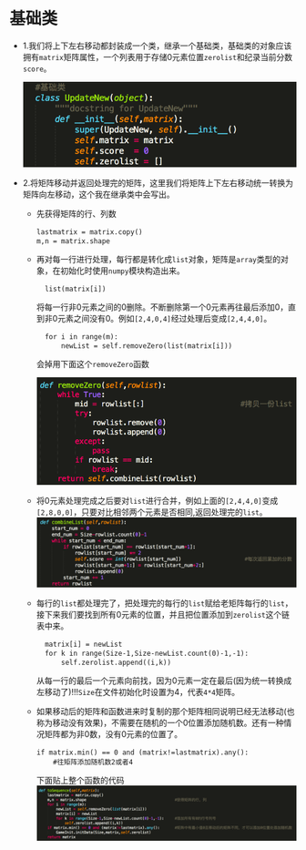 # **基础类**

* 1.我们将上下左右移动都封装成一个类，继承一个基础类，基础类的对象应该拥有`matrix`矩阵属性，一个列表用于存储0元素位置`zerolist`和纪录当前分数`score`。

  ![](/assets/base_class.png)

* 2.将矩阵移动并返回处理完的矩阵，这里我们将矩阵上下左右移动统一转换为矩阵向左移动，这个我在继承类中会写出。

  * 先获得矩阵的行、列数

    ```
    lastmatrix = matrix.copy()
    m,n = matrix.shape

    ```

  * 再对每一行进行处理，每行都是转化成`list`对象，矩阵是`array`类型的对象，在初始化时使用`numpy`模块构造出来。

    ```
      list(matrix[i])

    ```

    将每一行非0元素之间的0删除。不断删除第一个0元素再往最后添加0，直到非0元素之间没有0。例如`[2,4,0,4]`经过处理后变成`[2,4,4,0]`。

    ```
      for i in range(m):
          newList = self.removeZero(list(matrix[i]))

    ```

    会掉用下面这个`removeZero`函数

    ![](/assets/zero.png)

  * 将0元素处理完成之后要对`list`进行合并，例如上面的`[2,4,4,0]`变成`[2,8,0,0]`，只要对比相邻两个元素是否相同,返回处理完的`list`。
    ![](/assets/combine.png)

  * 每行的`list`都处理完了，把处理完的每行的`list`赋给老矩阵每行的`list`，接下来我们要找到所有0元素的位置，并且把位置添加到`zerolist`这个链表中来。

    ```
      matrix[i] = newList
      for k in range(Size-1,Size-newList.count(0)-1,-1):
          self.zerolist.append((i,k))

    ```

    从每一行的最后一个元素向前找，因为0元素一定在最后\(因为统一转换成左移动了\)!!!`Size`在文件初始化时设置为4，代表`4*4`矩阵。

  * 如果移动后的矩阵和函数进来时复制的那个矩阵相同说明已经无法移动\(也称为移动没有效果\)，不需要在随机的一个0位置添加随机数。还有一种情况矩阵都为非0数，没有0元素的位置了。

    ```
    if matrix.min() == 0 and (matrix!=lastmatrix).any():
        #往矩阵添加随机数2或者4

    ```

    下面贴上整个函数的代码
    ![](/assets/sequence.png)




